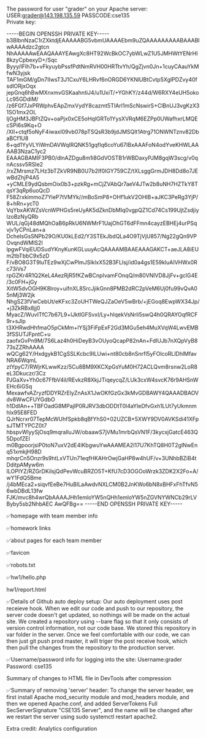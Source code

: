 The password for user "grader" on your Apache server:  
USER:grader@143.198.135.59       PASSCODE:cse135   
Private key:

-----BEGIN OPENSSH PRIVATE KEY-----
b3BlbnNzaC1rZXktdjEAAAAABG5vbmUAAAAEbm9uZQAAAAAAAAABAAABlwAAAAdzc2gtcn
NhAAAAAwEAAQAAAYEAwgXc8HT92WcBkOC7ybWLwZ1U5JMHWtYENrHI8kzyCpbexyD+/Sqc
Byyy/lFIh7b+vFkyuybPssfPdtNmRVH00HRTtvYh/QgZjvn0Jn+1cuyCAauYkMfwN3yjsk
TAF1mGM/gDn7IIwsT3J1CxuY6LHRvf6nORGD6YKNlUBtCvtp5XglPDZvy40fsdlORjxOqx
jepGnq6hBwMXnxmvGSKaahntiJ4/u1UxiT/+YGhKY/z44d/W6RXY4eUH5okoLc95GDdiM/
/z6FGf7JxPRWphvEApZmxVydY8cazmt5TIArl1mScNswirS+ClBnUJ3vgKzX31SO1mx2OL
IjOgHM3JBFtZQv+oaPjx0xCE5oHqlGRTo1YysXVRqM6EZPp0UWafhxrLMQEcSPi6s9Kq+O
/XII+ctqf5oNyF4iwaxI09vb078pTSQsR3b9jdJMSQlt1Atrg71ONWNTznv82DbaBCf1U8
6+qd1YyVLYiWmDAVWqIRQNK51gqfIq6coYu67IBxAAAFoN4odYveKHWLAAAAB3NzaC1yc2
EAAAGBAMIF3PB0/dlnAZDgu8m1i8GdVOSTB1rWBDaxyPJM8gqW3scg/v0qnAcssv5RSIe2
/rxZMrsmz7LHz3bTZkVR9NB0U7b2If0IGY759CZ/tXLsggGrmJDH8Dd8o7JEwBdZhjP4A5
+yCMLE9ydQsbmOix0b3+pzkRg+mCjZVAbQr7aeV4JTw2b8uNH7HZTkY8TqsY3qRp6uoQcD
F58ZrxkimmoZ7YieP7tVMYk//mBoSmP8+OHf1ukV2OHlB+aJKC3PeRg3YjP/8+hRn+ycT0
VqYbxAKWZsVcnWPHGs5reUyAK5dZknDbMIq0vgpQZ1Cd74Cs199UjtZsdjiyIzoBzNyQRb
WUL/qGj48dMQhOaB6pRkU6NWMrF1UajOhGT6dFFmn4cayzEBHEj4urPSqvjv1yCPnLan+a
DcheIsGsSNPb29O/KU0kLEd2/Y3STEkJbdQLa4O9TjVjU857/Ng22gQn9VPOvqndWMlS2I
lpgwFVqiEUDSudYKnyKunKGLuuyAcQAAAAMBAAEAAAGAKCT+aeJLA8iEUm2tbTbbC9x5zD
F/vBO8G3T9luTEz9wXjCwPlmJSlklxX52B3FLIsj/id0a4gs1E59kluAIVHWx0Rc73iVs7
rpGZKr4R1Q2KeL4AezRjR5fKZwBCnpIvamFOnqQ/m80VNlVD8JjFv+gclG4E/3c0FH+jGy
XitW5dvOGH9K8lroy+uifnXL8SrcJjikGnn8PMB2dRC2pVeM6Uj0fu99vQvA05nMj3W2jk
NhgSZ3fVwCebUt/eKFxc3ZoUHTWeQJZaOeV5wBrb/+jEGoq8EwpWX34Jp/+j3ZkRBx8jj0
MyacZ/WuvITfC7b67L9+lJktlGFSvxI/Ly+hIqekVsNrli5swQ4h0QRAYOqfRCF9r+sJlp
t3XHRwdHhfmaO5pCkMm+lYSj3FiFpExF2Gd3MGu5eh4MuXVqW4LwvEMB3fSSUTJFpntC+u
zaofxGvPn9M/7S6Laz4h0HiDeyB3vOUyoQcapP82nAn+FdIUJb7nXQpVyB873sZZRhAAAA
wQCg62Y/HxdgykB1CgSSLKcbc9ILUwi+nt80cb8nSnrfl5yFOlcoRLlDhlMfavNRA6WqmL
ztYpyC7/RWjrKLwwKzz/5Cu8BM9XKCXpGsYuM0H72ACLQvm8rsnw2LoR8eL3Dkuczr/3Cz
PJGaXv+Yh0c67FfbV4il/REvkzR8XkjJTiqeycqZ/LUk3cxW4svcK76r9AHSnWEHc6iGSq
MexawfvAZryzfDDYRZrElyZnAsX1JwOKfGzGx3kMvGDBAWY4QAAADBAOVdv8WwCFUYGdbO
h1DdlAn++TBFOadG8MPajlP0RJRV3dbODDtT0l4aYIeDfvGxh1LUt7yUkmnmhlx95E8FED
QJrNcrxr07TepMcWUhfSpkb8qBfYhS0+02UZCB+5XWY9DV0AVKSdi41XFpsJTMTYPCZ0t7
hbspvWlyySjOsq9mqralluJW/obaawS7jVMu1mrbQsVN1F/3kycxjGatcE463Q5DpofZEl
m0BgpoorjsiP0toN7uxV2dE4lKbgwuYwAAAMEA2I17U7KhTQ8H0T2glNwEnq51xmkjH98D
mhqrCn5Onzr9s9htLxVTUn71eqfHKAHrOwjGaHP8w4hUF/v+3UNhbBZiB4tDditpAMyw6m
ILOPIYZ/RZGrDKilsjQdPevWcuBRZO5T+KfU7cD3OGOoWrzk3ZDK2X2Fo+A/wY1FdQ5Bme
/j4bMEca2+siqvfEeBe7HuBILaAwdvNXLCM0B2JnKWo6bN8xBHFxFhTfvN56wbDBdL13fw
FJK/mvc8h4wrQbAAAAJHh1emloYW5nQHh1emloYW5nZGVNYWNCb29rLVByby5sb2NhbAEC
AwQFBg==
-----END OPENSSH PRIVATE KEY-----  


✅homepage with team member info 

✅homework links

✅about pages for each team member

✅favicon

✅robots.txt

✅hw1/hello.php

hw1/report.html

✅Details of Github auto deploy setup:
Our auto deployment uses post receieve hook. 
When we edit our code and push to our repository, 
the server code doesn't get updated, so nothings 
will be made on the actual site.  We created a 
repository using --bare flag so that it only 
consists of version control information, not our
code base. We stored this repository in var folder
in the server. Once we feel comfortable with our 
code, we can then just git push prod master, it 
will triger the post receive hook, which then pull 
the changes from the repository to the production server.

✅Username/password info for logging into the site:
Username:grader       Password: cse135

Summary of changes to HTML file in DevTools after compression

✅Summary of removing 'server' header:
To change the server header, we first install 
Apache mod_security module and mod_headers 
module, and then we opened Apache.conf, and added
ServerTokens Full SecServerSignature "CSE135 
Server", and the name will be changed after we 
restart the server using sudo systemctl restart 
apache2.

Extra credit: Analytics configuration

